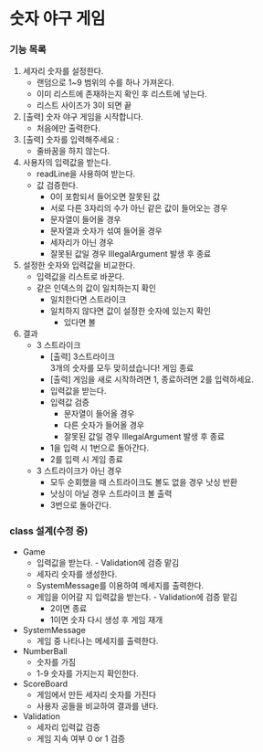 # 숫자 야구 게임

### 기능 목록

1. 세자리 숫자를 설정한다.
    - 랜덤으로 1~9 범위의 수를 하나 가져온다.
    - 이미 리스트에 존재하는지 확인 후 리스트에 넣는다.
    - 리스트 사이즈가 3이 되면 끝
2. [출력] 숫자 야구 게임을 시작합니다.
    - 처음에만 출력한다.
3. [출력] 숫자를 입력해주세요 :
    - 줄바꿈을 하지 않는다.
4. 사용자의 입력값을 받는다.
    - readLine을 사용하여 받는다.
    - 값 검증한다.
        - 0이 포함되서 들어오면 잘못된 값
        - 서로 다른 3자리의 수가 아닌 같은 값이 들어오는 경우
        - 문자열이 들어올 경우
        - 문자열과 숫자가 섞여 들어올 경우
        - 세자리가 아닌 경우
        - 잘못된 값일 경우 IllegalArgument 발생 후 종료
5. 설정한 숫자와 입력값을 비교한다.
    - 입력값을 리스트로 바꾼다.
    - 같은 인덱스의 값이 일치하는지 확인
        - 일치한다면 스트라이크
        - 일치하지 않다면 값이 설정한 숫자에 있는지 확인
            - 있다면 볼
6. 결과
    - 3 스트라이크
        - [출력] 3스트라이크 <br/> 3개의 숫자를 모두 맞히셨습니다! 게임 종료
        - [출력] 게임을 새로 시작하려면 1, 종료하려면 2를 입력하세요.
        - 입력값을 받는다.
        - 입력값 검증
            - 문자열이 들어올 경우
            - 다른 숫자가 들어올 경우
            - 잘못된 값일 경우 IllegalArgument 발생 후 종료
        - 1을 입력 시 1번으로 돌아간다.
        - 2를 입력 시 게임 종료
    - 3 스트라이크가 아닌 경우
        - 모두 순회했을 때 스트라이크도 볼도 없을 경우 낫싱 반환
        - 낫싱이 아닐 경우 스트라이크 볼 출력
        - 3번으로 돌아간다.

### class 설계(수정 중)

- Game
    - 입력값을 받는다. - Validation에 검증 맡김
    - 세자리 숫자를 생성한다.
    - SystemMessage를 이용하여 메세지를 출력한다.
    - 게임을 이어갈 지 입력값을 받는다. - Validation에 검증 맡김
        - 2이면 종료
        - 1이면 숫자 다시 생성 후 게임 재개
- SystemMessage
    - 게임 중 나타나는 메세지를 출력한다.
- NumberBall
    - 숫자를 가짐
    - 1-9 숫자를 가지는지 확인한다.
- ScoreBoard
  - 게임에서 만든 세자리 숫자를 가진다
  - 사용자 공들을 비교하여 결과를 낸다.
- Validation
    - 세자리 입력값 검증
    - 게임 지속 여부 0 or 1 검증